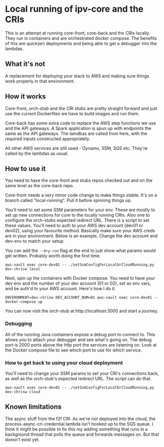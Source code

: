 # Local running of ipv-core and the CRIs

This is an attempt at running core-front, core-back and the CRIs locally. They run in containers and are orchestrated
docker compose. The benefits of this are quick(er) deployments and being able to get a debugger into the lambdas.

## What it's not

A replacement for deploying your stack to AWS and making sure things work properly in that environment.

## How it works

Core-front, orch-stub and the CRI stubs are pretty straight forward and just use the current Dockerfiles we have to build
images and run them.

Core-back has some extra code to replace the AWS step functions we use and the API gateways. A Spark application is spun
up with endpoints the same as the API gateways. The lamdbas are called from here, with the required inputs constructed
appropriately.

All other AWS services are still used - Dynamo, SSM, SQS etc. They're called by the lambdas as usual.

## How to use it

You need to have the core-front and stubs repos checked out and on the same level as the core-back repo.

Core-front needs a very minor code change to make things stable. It's on a branch called "local-running". Pull it before
spinning things up.

You'll need to set some SSM parameters for your env. These are mostly to set up new connections for core to the locally
running CRIs. Also one to configure the orch-stubs expected redirect URL. There is a script to set these values. You'll
need to auth to your AWS dev account (dev01 or dev02), using your favourite method. Basically make sure your AWS creds
are in your environment. Below is an example. Change the dev account and dev-env to match your setup.

You can add the `--dry-run` flag at the end to just show what params would get written. Probably worth doing the first
time.

```
aws-vault exec core-dev01 -- ./setSsmConfigForLocalOrCloudRunning.py dev-chrisw local
```

Next, spin up the containers with Docker compose. You need to have your dev env and the number of your dev account (01
or 02), set as env vars, and be auth'd to your AWS account. Here's how I do it.

```
ENVIRONMENT=dev-chrisw DEV_ACCOUNT_NUM=01 aws-vault exec core-dev01 -- docker-compose up
```

You can now visit the orch-stub at http://localhost:3000 and start a journey.

### Debugging

All of the running Java containers expose a debug port to connect to. This allows you to attach your debugger and see
what's going on. The debug port is 2000 ports above the http port the services are listening on. Look at the Docker
compose file to see which port to use for which service.

### How to get back to using your cloud deployment

You'll need to change your SSM params to set your CRI's connections back, as well as the orch-stub's expected redirect
URL. The script can do that.

```
aws-vault exec core-dev01 -- ./setSsmConfigForLocalOrCloudRunning.py dev-chrisw cloud
```

## Known limitations

The async stuff from the f2f CRI. As we're not deployed into the cloud, the process-async-cri-credential lambda isn't
hooked up to the SQS queue. I think it might be possible to fix this my adding something that runs in a background
thread that polls the queue and forwards messages on. But that doesn't exist yet.

